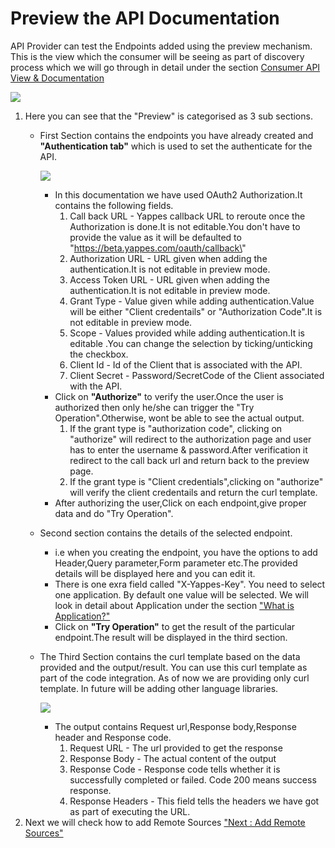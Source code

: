 



# Preview the API Documentation

API Provider can test the Endpoints added using the preview mechanism.
This is the view which the consumer will be seeing as part of discovery
process which we will go through in detail under the section [Consumer
API View & Documentation](apiviewdoc)

![](../images/add_api/preview1.png)

1.  Here you can see that the \"Preview\" is categorised as 3 sub
    sections.
    -   First Section contains the endpoints you have already created
        and **\"Authentication tab\"** which is used to set the
        authenticate for the API.

        ![](../images/add_api/preview2.png)

        -   In this documentation we have used OAuth2 Authorization.It
            contains the following fields.
            1.  Call back URL - Yappes callback URL to reroute once the
                Authorization is done.It is not editable.You don\'t have
                to provide the value as it will be defaulted to
                \"https://beta.yappes.com/oauth/callback\"
            2.  Authorization URL - URL given when adding the
                authentication.It is not editable in preview mode.
            3.  Access Token URL - URL given when adding the
                authentication.It is not editable in preview mode.
            4.  Grant Type - Value given while adding
                authentication.Value will be either \"Client
                credentails\" or \"Authorization Code\".It is not
                editable in preview mode.
            5.  Scope - Values provided while adding authentication.It
                is editable .You can change the selection by
                ticking/unticking the checkbox.
            6.  Client Id - Id of the Client that is associated with the
                API.
            7.  Client Secret - Password/SecretCode of the Client
                associated with the API.
        -   Click on **\"Authorize\"** to verify the user.Once the user
            is authorized then only he/she can trigger the \"Try
            Operation\".Otherwise, wont be able to see the actual
            output.
            1.  If the grant type is \"authorization code\", clicking on
                \"authorize\" will redirect to the authorization page
                and user has to enter the username & password.After
                verification it redirect to the call back url and return
                back to the preview page.
            2.  If the grant type is \"Client credentials\",clicking on
                \"authorize\" will verify the client credentails and
                return the curl template.
        -   After authorizing the user,Click on each endpoint,give
            proper data and do \"Try Operation\".

    -   Second section contains the details of the selected endpoint.
        -   i.e when you creating the endpoint, you have the options to
            add Header,Query parameter,Form parameter etc.The provided
            details will be displayed here and you can edit it.
        -   There is one exra field called \"X-Yappes-Key\". You need to
            select one application. By default one value will be
            selected. We will look in detail about Application under the
            section [\"What is Application?\"](add_application)
        -   Click on **\"Try Operation\"** to get the result of the
            particular endpoint.The result will be displayed in the
            third section.

    -   The Third Section contains the curl template based on the data
        provided and the output/result. You can use this curl template
        as part of the code integration. As of now we are providing only
        curl template. In future will be adding other language
        libraries.

        ![](../images/add_api/preview3.png)

        -   The output contains Request url,Response body,Response
            header and Response code.
            1.  Request URL - The url provided to get the response
            2.  Response Body - The actual content of the output
            3.  Response Code - Response code tells whether it is
                successfully completed or failed. Code 200 means success
                response.
            4.  Response Headers - This field tells the headers we have
                got as part of executing the URL.
2.  Next we will check how to add Remote Sources [\"Next : Add Remote
    Sources\"](remote_sources)




